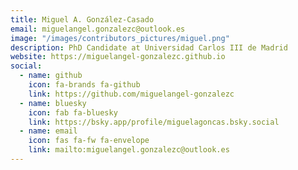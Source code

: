 ```yaml
---
title: Miguel A. González-Casado
email: miguelangel.gonzalezc@outlook.es
image: "/images/contributors_pictures/miguel.png"
description: PhD Candidate at Universidad Carlos III de Madrid
website: https://miguelangel-gonzalezc.github.io
social:
  - name: github
    icon: fa-brands fa-github
    link: https://github.com/miguelangel-gonzalezc
  - name: bluesky
    icon: fab fa-bluesky
    link: https://bsky.app/profile/miguelagoncas.bsky.social
  - name: email
    icon: fas fa-fw fa-envelope
    link: mailto:miguelangel.gonzalezc@outlook.es
---
```

